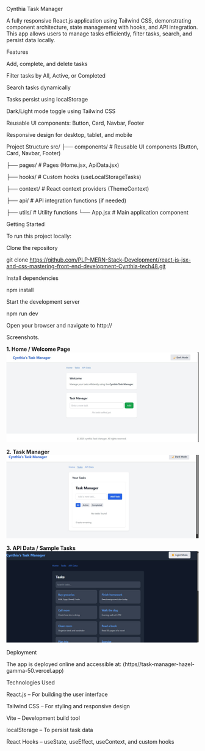 Cynthia Task Manager

A fully responsive React.js application using Tailwind CSS, demonstrating component architecture, state management with hooks, and API integration. This app allows users to manage tasks efficiently, filter tasks, search, and persist data locally.

Features

Add, complete, and delete tasks

Filter tasks by All, Active, or Completed

Search tasks dynamically

Tasks persist using localStorage

Dark/Light mode toggle using Tailwind CSS

Reusable UI components: Button, Card, Navbar, Footer

Responsive design for desktop, tablet, and mobile

Project Structure
src/
├── components/       # Reusable UI components (Button, Card, Navbar, Footer)

├── pages/            # Pages (Home.jsx, ApiData.jsx)

├── hooks/            # Custom hooks (useLocalStorageTasks)

├── context/          # React context providers (ThemeContext)

├── api/              # API integration functions (if needed)

├── utils/            # Utility functions
└── App.jsx           # Main application component






Getting Started

To run this project locally:

Clone the repository

git clone https://github.com/PLP-MERN-Stack-Development/react-js-jsx-and-css-mastering-front-end-development-Cynthia-tech48.git


Install dependencies

npm install


Start the development server

npm run dev


Open your browser and navigate to http://






Screenshots.


**1. Home / Welcome Page**  
![Home Page](./screenshots/homepage.jpg)  

**2. Task Manager**  
![Task Manager](./screenshots/Tasks.jpg)  

**3. API Data / Sample Tasks**  
![API Data](./screenshots/API.jpg)  

Deployment

The app is deployed online and accessible at:
(https//task-manager-hazel-gamma-50.vercel.app)





Technologies Used

React.js – For building the user interface

Tailwind CSS – For styling and responsive design

Vite – Development build tool

localStorage – To persist task data

React Hooks – useState, useEffect, useContext, and custom hooks